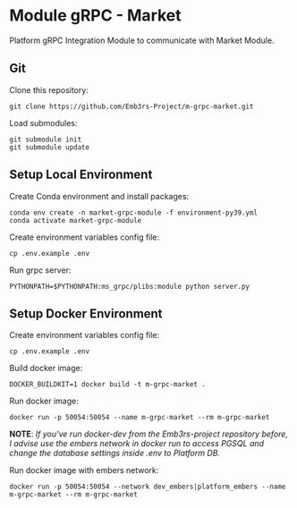 # Module gRPC - Market 
Platform gRPC Integration Module to communicate with Market Module.

## Git
Clone this repository:
```shell
git clone https://github.com/Emb3rs-Project/m-grpc-market.git
```

Load submodules:
```shell
git submodule init
git submodule update
```

## Setup Local Environment
Create Conda environment and install packages:
```shell
conda env create -n market-grpc-module -f environment-py39.yml
conda activate market-grpc-module
```

Create environment variables config file:
```shell
cp .env.example .env
```

Run grpc server:
```shell
PYTHONPATH=$PYTHONPATH:ms_grpc/plibs:module python server.py
```

## Setup Docker Environment
Create environment variables config file:
```shell
cp .env.example .env
```

Build docker image:
```shell
DOCKER_BUILDKIT=1 docker build -t m-grpc-market .
```

Run docker image:
```shell
docker run -p 50054:50054 --name m-grpc-market --rm m-grpc-market
```

**NOTE**: *If you've run docker-dev from the Emb3rs-project repository before, I advise use the embers network 
in docker run to access PGSQL and change the database settings inside .env to Platform DB.*  

Run docker image with embers network:
```shell
docker run -p 50054:50054 --network dev_embers|platform_embers --name m-grpc-market --rm m-grpc-market
```